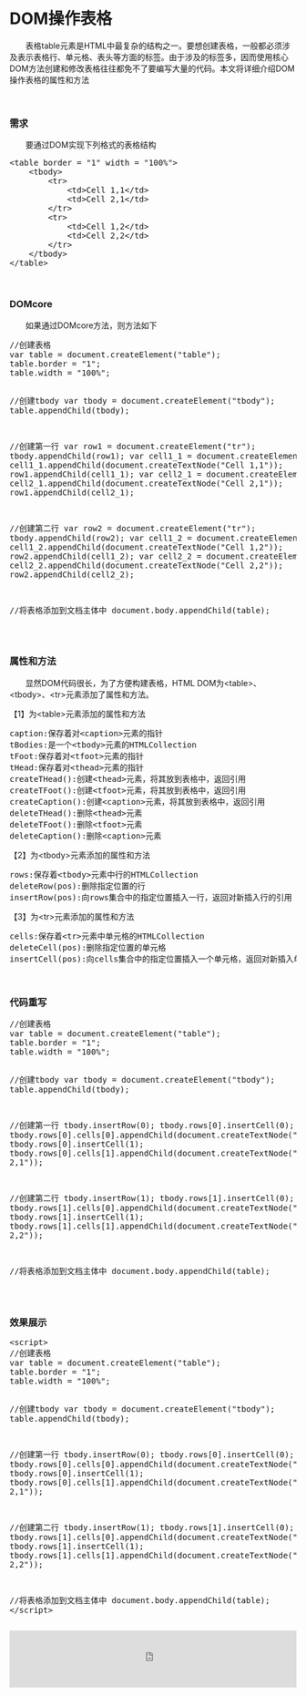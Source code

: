 # DOM操作表格

　　表格table元素是HTML中最复杂的结构之一。要想创建表格，一般都必须涉及表示表格行、单元格、表头等方面的标签。由于涉及的标签多，因而使用核心DOM方法创建和修改表格往往都免不了要编写大量的代码。本文将详细介绍DOM操作表格的属性和方法

&nbsp;

### 需求

　　要通过DOM实现下列格式的表格结构

<div class="cnblogs_code">
<pre>&lt;table border = "1" width = "100%"&gt;
    &lt;tbody&gt;
        &lt;tr&gt;
            &lt;td&gt;Cell 1,1&lt;/td&gt;
            &lt;td&gt;Cell 2,1&lt;/td&gt;
        &lt;/tr&gt;
        &lt;tr&gt;
            &lt;td&gt;Cell 1,2&lt;/td&gt;
            &lt;td&gt;Cell 2,2&lt;/td&gt;
        &lt;/tr&gt;        
    &lt;/tbody&gt;
&lt;/table&gt;</pre>
</div>

&nbsp;

### DOMcore

　　如果通过DOMcore方法，则方法如下

<div class="cnblogs_code">
<pre>//创建表格
var table = document.createElement("table");
table.border = "1";
table.width = "100%";

//创建tbody
var tbody = document.createElement("tbody");
table.appendChild(tbody);

//创建第一行
var row1 = document.createElement("tr");
tbody.appendChild(row1);
var cell1_1 = document.createElement("td");
cell1_1.appendChild(document.createTextNode("Cell 1,1"));
row1.appendChild(cell1_1);
var cell2_1 = document.createElement("td");
cell2_1.appendChild(document.createTextNode("Cell 2,1"));
row1.appendChild(cell2_1);

//创建第二行
var row2 = document.createElement("tr");
tbody.appendChild(row2);
var cell1_2 = document.createElement("td");
cell1_2.appendChild(document.createTextNode("Cell 1,2"));
row2.appendChild(cell1_2);
var cell2_2 = document.createElement("td");
cell2_2.appendChild(document.createTextNode("Cell 2,2"));
row2.appendChild(cell2_2);

//将表格添加到文档主体中
document.body.appendChild(table);</pre>
</div>

&nbsp;

### 属性和方法

　　显然DOM代码很长，为了方便构建表格，HTML DOM为&lt;table&gt;、&lt;tbody&gt;、&lt;tr&gt;元素添加了属性和方法。

【1】为&lt;table&gt;元素添加的属性和方法

<div class="cnblogs_code">
<pre>caption:保存着对&lt;caption&gt;元素的指针
tBodies:是一个&lt;tbody&gt;元素的HTMLCollection
tFoot:保存着对&lt;tfoot&gt;元素的指针
tHead:保存着对&lt;thead&gt;元素的指针
createTHead():创建&lt;thead&gt;元素，将其放到表格中，返回引用
createTFoot():创建&lt;tfoot&gt;元素，将其放到表格中，返回引用
createCaption():创建&lt;caption&gt;元素，将其放到表格中，返回引用
deleteTHead():删除&lt;thead&gt;元素
deleteTFoot():删除&lt;tfoot&gt;元素
deleteCaption():删除&lt;caption&gt;元素</pre>
</div>

【2】为&lt;tbody&gt;元素添加的属性和方法

<div class="cnblogs_code">
<pre>rows:保存着&lt;tbody&gt;元素中行的HTMLCollection
deleteRow(pos):删除指定位置的行
insertRow(pos):向rows集合中的指定位置插入一行，返回对新插入行的引用</pre>
</div>

【3】为&lt;tr&gt;元素添加的属性和方法

<div class="cnblogs_code">
<pre>cells:保存着&lt;tr&gt;元素中单元格的HTMLCollection
deleteCell(pos):删除指定位置的单元格
insertCell(pos):向cells集合中的指定位置插入一个单元格，返回对新插入单元格的引用</pre>
</div>

&nbsp;

### 代码重写

<div class="cnblogs_code">
<pre>//创建表格
var table = document.createElement("table");
table.border = "1";
table.width = "100%";

//创建tbody
var tbody = document.createElement("tbody");
table.appendChild(tbody);

//创建第一行
tbody.insertRow(0);
tbody.rows[0].insertCell(0);
tbody.rows[0].cells[0].appendChild(document.createTextNode("Cell 1,1"));
tbody.rows[0].insertCell(1);
tbody.rows[0].cells[1].appendChild(document.createTextNode("Cell 2,1"));

//创建第二行
tbody.insertRow(1);
tbody.rows[1].insertCell(0);
tbody.rows[1].cells[0].appendChild(document.createTextNode("Cell 1,2"));
tbody.rows[1].insertCell(1);
tbody.rows[1].cells[1].appendChild(document.createTextNode("Cell 2,2"));

//将表格添加到文档主体中
document.body.appendChild(table);</pre>
</div>

&nbsp;

### 效果展示

<div class="cnblogs_code">
<pre>&lt;script&gt;
//创建表格
var table = document.createElement("table");
table.border = "1";
table.width = "100%";

//创建tbody
var tbody = document.createElement("tbody");
table.appendChild(tbody);

//创建第一行
tbody.insertRow(0);
tbody.rows[0].insertCell(0);
tbody.rows[0].cells[0].appendChild(document.createTextNode("Cell 1,1"));
tbody.rows[0].insertCell(1);
tbody.rows[0].cells[1].appendChild(document.createTextNode("Cell 2,1"));

//创建第二行
tbody.insertRow(1);
tbody.rows[1].insertCell(0);
tbody.rows[1].cells[0].appendChild(document.createTextNode("Cell 1,2"));
tbody.rows[1].insertCell(1);
tbody.rows[1].cells[1].appendChild(document.createTextNode("Cell 2,2"));

//将表格添加到文档主体中
document.body.appendChild(table);
&lt;/script&gt;</pre>
</div>

<iframe style="width: 100%; height: 100px;" src="https://demo.xiaohuochai.site/html/table/t88.html" frameborder="0" width="320" height="240"></iframe>

